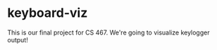 keyboard-viz
============

This is our final project for CS 467. We're going to visualize keylogger output!
